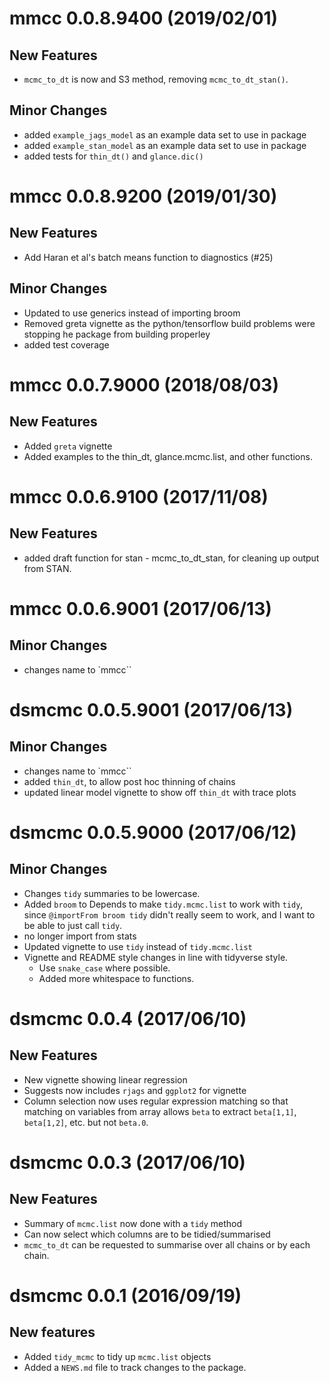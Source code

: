 mmcc 0.0.8.9400 (2019/02/01)
=========================

## New Features

* `mcmc_to_dt` is now and S3 method, removing `mcmc_to_dt_stan()`.

## Minor Changes

* added `example_jags_model` as an example data set to use in package
* added `example_stan_model` as an example data set to use in package
* added tests for `thin_dt()` and `glance.dic()`

mmcc 0.0.8.9200 (2019/01/30)
=========================

## New Features

- Add Haran et al's batch means function to diagnostics (#25)

## Minor Changes

- Updated to use generics instead of importing broom
- Removed greta vignette as the python/tensorflow build problems were stopping he package from building properley
- added test coverage

mmcc 0.0.7.9000 (2018/08/03)
=========================

## New Features

- Added `greta` vignette
- Added examples to the thin_dt, glance.mcmc.list, and other functions.

mmcc 0.0.6.9100 (2017/11/08)
=========================

## New Features

- added draft function for stan - mcmc_to_dt_stan, for cleaning up output from STAN.

mmcc 0.0.6.9001 (2017/06/13)
=========================

## Minor Changes

- changes name to `mmcc``

dsmcmc 0.0.5.9001 (2017/06/13)
=========================

## Minor Changes

- changes name to `mmcc``
- added `thin_dt`, to allow post hoc thinning of chains
- updated linear model vignette to show off `thin_dt` with trace plots

dsmcmc 0.0.5.9000 (2017/06/12)
=========================

## Minor Changes

- Changes `tidy` summaries to be lowercase.
- Added `broom` to Depends to make `tidy.mcmc.list` to work with `tidy`, since `@importFrom broom tidy` didn't really seem to work, and I want to be able to just call `tidy`.
- no longer import from stats
- Updated vignette to use `tidy` instead of `tidy.mcmc.list`
- Vignette and README style changes in line with tidyverse style.
  - Use `snake_case` where possible.
  - Added more whitespace to functions.

dsmcmc 0.0.4 (2017/06/10)
=========================

## New Features

- New vignette showing linear regression
- Suggests now includes `rjags` and `ggplot2` for vignette
- Column selection now uses regular expression matching so that matching on variables from array allows `beta` to extract `beta[1,1]`, `beta[1,2]`, etc. but not `beta.0`.

dsmcmc 0.0.3 (2017/06/10)
=========================

## New Features

- Summary of `mcmc.list` now done with a `tidy` method
- Can now select which columns are to be tidied/summarised
- `mcmc_to_dt` can be requested to summarise over all chains or by each chain.

dsmcmc 0.0.1 (2016/09/19)
=========================

## New features
- Added `tidy_mcmc` to tidy up `mcmc.list` objects
- Added a `NEWS.md` file to track changes to the package.


